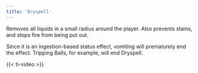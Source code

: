 ```yaml
---
title: 'Dryspell'
---
```


Removes all liquids in a small radius around the player. Also prevents stains, and stops fire from being put out.

Since it is an ingestion-based status effect, vomiting will prematurely end the effect. Tripping Balls, for example, will end Dryspell.

{{< ti-video >}}
